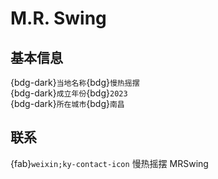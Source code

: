 # M.R. Swing

## 基本信息

{bdg-dark}`当地名称`{bdg}`慢热摇摆`  
{bdg-dark}`成立年份`{bdg}`2023`  
{bdg-dark}`所在城市`{bdg}`南昌`  

## 联系

{fab}`weixin;ky-contact-icon` 慢热摇摆 MRSwing  
